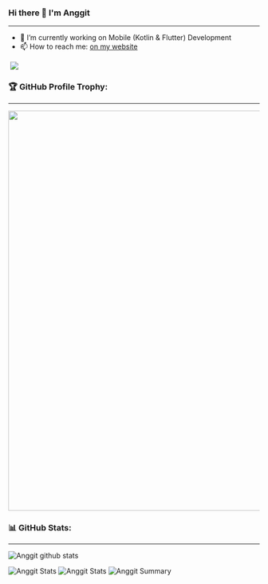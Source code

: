 ### Hi there 👋 I'm Anggit
---

- 🔭 I’m currently working on Mobile (Kotlin & Flutter) Development
- 📫 How to reach me: [on my website](https://anggitprayogo.com)

<p align="left">&nbsp;<img align="center" src="https://github-readme-stats.vercel.app/api?username=anggit97&show_icons=true&theme=outrun"/></p>

### 🏆 GitHub Profile Trophy:
---
<a href="https://github.com/ryo-ma/github-profile-trophy">
  <img width=800 src="https://github-profile-trophy.vercel.app/?username=anggit97&column=8&theme=radical&no-frame=true&no-bg=true"/>
</a>


### 📊 GitHub Stats:
---
![Anggit github stats](https://github-readme-stats.vercel.app/api?username=anggit97&theme=radical&show_icons=true&count_private=true)

![Anggit Stats](https://github-profile-summary-cards.vercel.app/api/cards/repos-per-language?username=anggit97&theme=solarized_dark)
![Anggit Stats](https://github-profile-summary-cards.vercel.app/api/cards/most-commit-language?username=anggit97&theme=solarized_dark)
![Anggit Summary](https://github-profile-summary-cards.vercel.app/api/cards/profile-details?username=anggit97&theme=solarized_dark)

